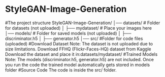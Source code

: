 # StyleGAN-Image-Generation
#The project structure
StyleGAN-Image-Generation/
│── datasets/              # Folder for datasets (not uploaded)
│   ├── mydataset/         # Place your images here
│── models/                # Folder for saved models (not uploaded)
│   ├── discriminator.h5
│   ├── generator.h5
│── src/                   #Folder for code files (uploaded)
#Download Dataset
Note: The dataset is not uploaded due to size limitations.
Download FFHQ (Flickr-Faces-HQ) dataset from Kaggle
Download the dataset and place it in:datasets/mydataset/
#Trained Models
Note: The models (discriminator.h5, generator.h5) are not included.
Once you run the code the trained model automatically gets stored in models folder
#Source Code
The code is inside the src/ folder.
